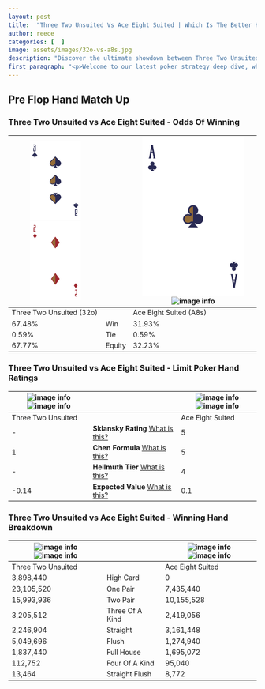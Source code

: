 ```yaml
---
layout: post
title:  "Three Two Unsuited Vs Ace Eight Suited | Which Is The Better Hand In Poker? A Complete Guide"
author: reece
categories: [  ]
image: assets/images/32o-vs-a8s.jpg
description: "Discover the ultimate showdown between Three Two Unsuited and Ace Eight Suited in poker! Uncover the odds, strategies, and scenarios where one hand triumphs over the other. Get ready to up your poker game with this thrilling analysis."
first_paragraph: "<p>Welcome to our latest poker strategy deep dive, where we're pitting two distinct hands against each other in a high-stakes showdown: Three Two Unsuited vs Ace Eight Suited.</p><p>In the dynamic world of poker, every decision counts, and knowing which hand holds the upper hand is key to your success at the table.</p><p>In this article, we'll dissect these two hands, explore the scenarios where one dominates the other, and equip you with the knowledge to make strategic choices that can tip the odds in your favor.</p><p>Get ready to unravel the intriguing dynamics of these poker hands and elevate your game to new heights.</p>"
---
```




[comment]: # (sp0)

## Pre Flop Hand Match Up

<div class="table hand-ratings" markdown="1"> 



### Three Two Unsuited vs Ace Eight Suited - Odds Of Winning


    
| ![image info](assets/images/hand1/3.png) ![image info](assets/images/hand1/2o.png) |  | ![image info](assets/images/hand2/A.png) ![image info](assets/images/hand2/8s.png) |
| -------- | -------- | -------- |
| Three Two Unsuited (32o) |  | Ace Eight Suited (A8s) |
| 67.48% | Win | 31.93% |
| 0.59% | Tie | 0.59% |
| 67.77% | Equity | 32.23% |




[comment]: # (sp1)



### Three Two Unsuited vs Ace Eight Suited - Limit Poker Hand Ratings


    
| ![image info](https://www.riverpairs.com/assets/images/hand1/3.png) ![image info](https://www.riverpairs.com/assets/images/hand1/2o.png) |  | ![image info](https://www.riverpairs.com/assets/images/hand2/A.png) ![image info](https://www.riverpairs.com/assets/images/hand2/8s.png) |
| -------- | -------- | -------- |
| Three Two Unsuited |  | Ace Eight Suited |
| - | **Sklansky Rating** [What is this?](/sklansky-rating-explained) | 5 |
| 1 | **Chen Formula** [What is this?](/chen-formula-explained) | 5 |
| - | **Hellmuth Tier** [What is this?](/Hellmuth-tier-explained) | 4 |
| -0.14 | **Expected Value** [What is this?](/expected-value-explained) | 0.1 |




[comment]: # (sp2)



### Three Two Unsuited vs Ace Eight Suited - Winning Hand Breakdown


    
| ![image info](https://www.riverpairs.com/assets/images/hand1/3.png) ![image info](https://www.riverpairs.com/assets/images/hand1/2o.png) |  | ![image info](https://www.riverpairs.com/assets/images/hand2/A.png) ![image info](https://www.riverpairs.com/assets/images/hand2/8s.png) |
| -------- | -------- | -------- |
| Three Two Unsuited |  | Ace Eight Suited |
| 3,898,440 | High Card | 0 |
| 23,105,520 | One Pair | 7,435,440 |
| 15,993,936 | Two Pair | 10,155,528 |
| 3,205,512 | Three Of A Kind | 2,419,056 |
| 2,246,904 | Straight | 3,161,448 |
| 5,049,696 | Flush | 1,274,940 |
| 1,837,440 | Full House | 1,695,072 |
| 112,752 | Four Of A Kind | 95,040 |
| 13,464 | Straight Flush | 8,772 |




[comment]: # (sp3)



</div>

[comment]: # (sp4)



[comment]: # (sp5)

